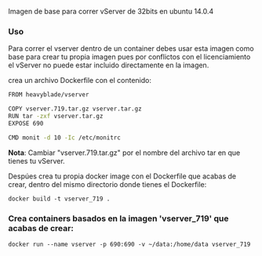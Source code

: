 Imagen de base para correr vServer de 32bits en ubuntu 14.0.4

### Uso

Para correr el vserver dentro de un container debes usar esta imagen como base para crear tu propia imagen pues por conflictos con el licenciamiento el vServer no puede estar incluido directamente en la imagen.

crea un archivo Dockerfile con el contenido:

```bash
FROM heavyblade/vserver

COPY vserver.719.tar.gz vserver.tar.gz
RUN tar -zxf vserver.tar.gz
EXPOSE 690

CMD monit -d 10 -Ic /etc/monitrc

```
**Nota**: Cambiar "vserver.719.tar.gz" por el nombre del archivo tar en que tienes tu vServer.

Despúes crea tu propia docker image con el Dockerfile que acabas de crear, dentro del mismo directorio donde tienes el Dockerfile:

`docker build -t vserver_719 .`

### Crea containers basados en la imagen 'vserver_719' que acabas de crear:

`docker run --name vserver -p 690:690 -v ~/data:/home/data vserver_719`
